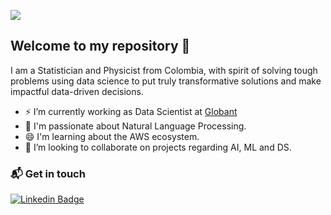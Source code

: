 ![](https://komarev.com/ghpvc/?username=anmarphy&color=blueviolet)

## Welcome to my repository 👋
I am a Statistician and Physicist from Colombia, with spirit of solving tough problems using data science to put truly transformative solutions and make impactful data-driven decisions. 

- ⚡ I’m currently working as Data Scientist at [Globant](https://www.globant.com)
- 🌱 I'm passionate about Natural Language Processing.
- 😄 I'm learning about the AWS ecosystem.
- 👯 I’m looking to collaborate on projects regarding AI, ML and DS.


### 📬 Get in touch
[![Linkedin Badge](https://img.shields.io/badge/-andrietaam-blue?style=flat&logo=Linkedin&logoColor=white&link=https://www.linkedin.com/in/andrietaam/)](https://www.linkedin.com/in/amhuerfanoba)
<!--
**anmarphy/anmarphy** is a ✨ _special_ ✨ repository because its `README.md` (this file) appears on your GitHub profile.

Here are some ideas to get you started:


- 👯 I’m looking to collaborate on ...
- 🤔 I’m looking for help with ...
- 💬 Ask me about ...
- 📫 How to reach me: ...
- 😄 Pronouns: ...
- ⚡ Fun fact: ...
-->
